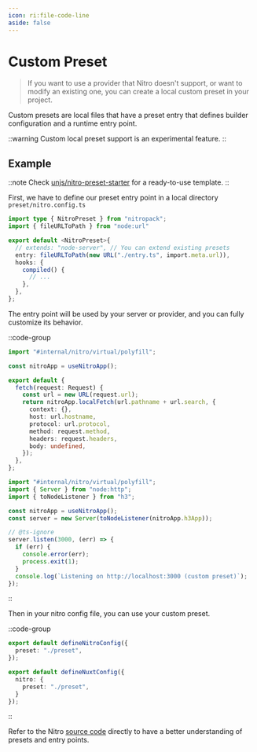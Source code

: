 ```yaml
---
icon: ri:file-code-line
aside: false
---
```


# Custom Preset

> If you want to use a provider that Nitro doesn't support, or want to modify an existing one, you can create a local custom preset in your project.

Custom presets are local files that have a preset entry that defines builder configuration and a runtime entry point.

::warning
Custom local preset support is an experimental feature.
::

## Example

::note
Check [unjs/nitro-preset-starter](https://github.com/unjs/nitro-preset-starter) for a ready-to-use template.
::

First, we have to define our preset entry point in a local directory `preset/nitro.config.ts`

```ts [./preset/nitro.config.ts]
import type { NitroPreset } from "nitropack";
import { fileURLToPath } from "node:url"

export default <NitroPreset>{
  // extends: "node-server", // You can extend existing presets
  entry: fileURLToPath(new URL("./entry.ts", import.meta.url)),
  hooks: {
    compiled() {
      // ...
    },
  },
};
```

The entry point will be used by your server or provider, and you can fully customize its behavior.

::code-group
```ts [preset/entry.ts (Workers)]
import "#internal/nitro/virtual/polyfill";

const nitroApp = useNitroApp();

export default {
  fetch(request: Request) {
    const url = new URL(request.url);
    return nitroApp.localFetch(url.pathname + url.search, {
      context: {},
      host: url.hostname,
      protocol: url.protocol,
      method: request.method,
      headers: request.headers,
      body: undefined,
    });
  },
};
```

```ts [preset/entry.ts (Node.js)]
import "#internal/nitro/virtual/polyfill";
import { Server } from "node:http";
import { toNodeListener } from "h3";

const nitroApp = useNitroApp();
const server = new Server(toNodeListener(nitroApp.h3App));

// @ts-ignore
server.listen(3000, (err) => {
  if (err) {
    console.error(err);
    process.exit(1);
  }
  console.log(`Listening on http://localhost:3000 (custom preset)`);
});
```
::


Then in your nitro config file, you can use your custom preset.

::code-group
```ts [nitro.config.ts]
export default defineNitroConfig({
  preset: "./preset",
});
```

```ts [nuxt.config.ts]
export default defineNuxtConfig({
  nitro: {
    preset: "./preset",
  }
});
```
::


Refer to the Nitro [source code](https://github.com/unjs/nitro/tree/main/src) directly to have a better understanding of presets and entry points.
